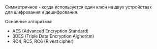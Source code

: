 Симметричное - когда используется один ключ на двух устройствах для шифрования и дешифрования.

Основные алгоритмы:
- AES (Advanced Encryption Standard)
- 3DES (Triple Data Encryption Alghoritm)
- RC4, RC5, RC6 (Rivest cipher)